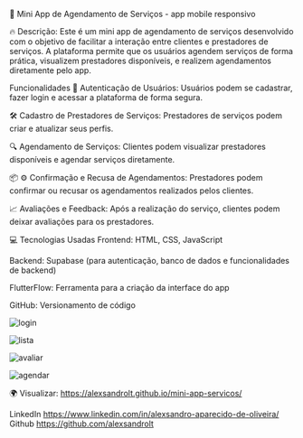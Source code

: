 🚀 Mini App de Agendamento de Serviços - app mobile responsivo

🔥  Descrição:
Este é um mini app de agendamento de serviços desenvolvido com o objetivo de facilitar a interação entre clientes e prestadores de serviços. A plataforma permite que os usuários agendem serviços de forma prática, visualizem prestadores disponíveis, e realizem agendamentos diretamente pelo app.

  Funcionalidades
🔧 Autenticação de Usuários: Usuários podem se cadastrar, fazer login e acessar a plataforma de forma segura.

  🛠️ Cadastro de Prestadores de Serviços: Prestadores de serviços podem criar e atualizar seus perfis.

 🔍  Agendamento de Serviços: Clientes podem visualizar prestadores disponíveis e agendar serviços diretamente.

 📦  ⚙️ Confirmação e Recusa de Agendamentos: Prestadores podem confirmar ou recusar os agendamentos realizados pelos clientes.

 📈  Avaliações e Feedback: Após a realização do serviço, clientes podem deixar avaliações para os prestadores.

💻  Tecnologias Usadas
Frontend: HTML, CSS, JavaScript

Backend: Supabase (para autenticação, banco de dados e funcionalidades de backend)

FlutterFlow: Ferramenta para a criação da interface do app

GitHub: Versionamento de código







![login](https://github.com/user-attachments/assets/4522a43b-4131-475d-a48f-42422d44adc1)


![lista](https://github.com/user-attachments/assets/39747bde-5420-4860-8667-a010d99ccb3f)


![avaliar](https://github.com/user-attachments/assets/bb368b04-28c7-4042-9001-1460a065c0fb)

![agendar](https://github.com/user-attachments/assets/c117b7e3-3236-4037-9875-871479f849ff)




 🌍  Visualizar:  https://alexsandrolt.github.io/mini-app-servicos/

LinkedIn https://www.linkedin.com/in/alexsandro-aparecido-de-oliveira/
Github https://github.com/alexsandrolt

